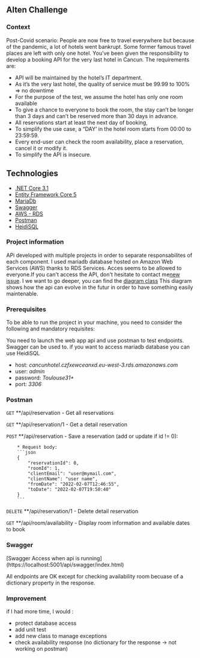 ## Alten Challenge 

### Context
Post-Covid scenario:
People are now free to travel everywhere but because of the pandemic, a lot of hotels went
bankrupt. Some former famous travel places are left with only one hotel.
You’ve been given the responsibility to develop a booking API for the very last hotel in Cancun.
The requirements are:
- API will be maintained by the hotel’s IT department.
- As it’s the very last hotel, the quality of service must be 99.99 to 100% => no downtime
- For the purpose of the test, we assume the hotel has only one room available
- To give a chance to everyone to book the room, the stay can’t be longer than 3 days and
can’t be reserved more than 30 days in advance.
- All reservations start at least the next day of booking,
- To simplify the use case, a “DAY’ in the hotel room starts from 00:00 to 23:59:59.
- Every end-user can check the room availability, place a reservation, cancel it or modify it.
- To simplify the API is insecure.

## Technologies
* [.NET Core 3.1](https://dotnet.microsoft.com/en-us/download/dotnet/3.1)
* [Entity Framework Core 5](https://docs.microsoft.com/en-us/ef/core/)
* [MariaDb](https://mariadb.org/)
* [Swagger](https://swagger.io/solutions/api-documentation/)
* [AWS - RDS](https://aws.amazon.com/fr/rds/)
* [Postman](https://www.postman.com/downloads/)
* [HeidiSQL](https://www.heidisql.com/download.php)

### Project information
APi developed with multiple projects in order to separate responsabilites of each component.
I used mariadb database hosted on Amazon Web Services (AWS) thanks to RDS Services. Acces seems to be allowed to everyone.If you can't access the API, don't hesitate to contact me[new issue](https://github.com/sbaboot/cancunHotel/issues/new).
I we want to go deeper, you can find the [diagram class](https://github.com/sbaboot/cancunHotel/blob/master/Cancun%20diagram%20class.pdf)
This diagram shows how the api can evolve in the futur in order to have something easily maintenable.

### Prerequisites
To be able to run the project in your machine, you need to consider the following and mandatory requisites:

You need to launch the web app api and use postman to test endpoints. Swagger can be used to.
if you want to access mariadb database you can use HeidiSQL
* host: *cancunhotel.czfxewceanxd.eu-west-3.rds.amazonaws.com*
* user: *admin*
* password: *Toulouse31+*
* port: *3306*


### Postman 
`GET` **/api/reservation - Get all reservations

`GET` **/api/reservation/1 - Get a detail reservation

`POST` **/api/reservation - Save a reservation (add or update if id != 0):

        * Request body:
        ```json
		{    
			"reservationId": 0,
			"roomId": 1,
			"clientEmail": "user@mymail.com",
			"clientName": "user name",
			"fromDate": "2022-02-07T12:46:55",
			"toDate": "2022-02-07T19:50:40"
		}
        ```
		
`DELETE` **/api/reservation/1 - Delete detail reservation

`GET` **/api/room/availability - Display room information and available dates to book

### Swagger
[Swagger Access when api is running] (https://localhost:5001/api/swagger/index.html)

All endpoints are OK except for checking availability room becuase of a dictionary property in the response.
### Improvement
if I had more time, I would :
* protect database access
* add unit test
* add new class to manage exceptions
* check availability response (no dictionary for the response -> not working on postman)